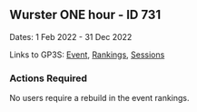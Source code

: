 ## Wurster ONE hour - ID 731

Dates: 1 Feb 2022 - 31 Dec 2022

Links to GP3S: [Event](https://www.gps-speedsurfing.com/default.aspx?mnu=event&val=731), [Rankings](https://www.gps-speedsurfing.com/default.aspx?mnu=eventranking&val=731), [Sessions](https://www.gps-speedsurfing.com/default.aspx?mnu=eventsessions&val=731)

### Actions Required

No users require a rebuild in the event rankings.

